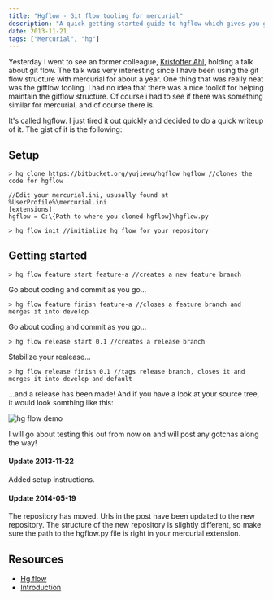 ```yaml
---
title: "Hgflow - Git flow tooling for mercurial"
description: "A quick getting started guide to hgflow which gives you gitflow tooling support for mercurial"
date: 2013-11-21
tags: ["Mercurial", "hg"]
---
```


Yesterday I went to see an former colleague, [Kristoffer Ahl](https://twitter.com/kristofferahl), holding a talk about git flow. The talk was very interesting since I have been using the git flow structure with mercurial for about a year. One thing that was really neat was the gitflow tooling. I had no idea that there was a nice toolkit for helping maintain the gitflow structure. Of course i had to see if there was something similar for mercurial, and of course there is.

It's called hgflow. I just tired it out quickly and decided to do a quick writeup of it. The gist of it is the following:

## Setup
```console
> hg clone https://bitbucket.org/yujiewu/hgflow hgflow //clones the code for hgflow
```

```
//Edit your mercurial.ini, ususally found at %UserProfile%\mercurial.ini
[extensions]
hgflow = C:\{Path to where you cloned hgflow}\hgflow.py
```

```console
> hg flow init //initialize hg flow for your repository
```

## Getting started
```console
> hg flow feature start feature-a //creates a new feature branch
```
Go about coding and commit as you go...
```console
> hg flow feature finish feature-a //closes a feature branch and merges it into develop
```
Go about coding and commit as you go...
```console
> hg flow release start 0.1 //creates a release branch
```
Stabilize your realease...
```console
> hg flow release finish 0.1 //tags release branch, closes it and merges it into develop and default
```
...and a release has been made! And if you have a look at your source tree, it would look somthing like this:

![hg flow demo](/img/hg-flow-demo.png)

I will go about testing this out from now on and will post any gotchas along the way!

#### Update 2013-11-22
Added setup instructions.

#### Update 2014-05-19 
The repository has moved. Urls in the post have been updated to the new repository. The structure of the new repository is slightly different, so make sure the path to the hgflow.py file is right in your mercurial extension.

## Resources
- [Hg flow](https://bitbucket.org/yujiewu/hgflow/wiki/Home)
- [Introduction](https://andy.mehalick.com/2011/12/24/an-introduction-to-hgflow)